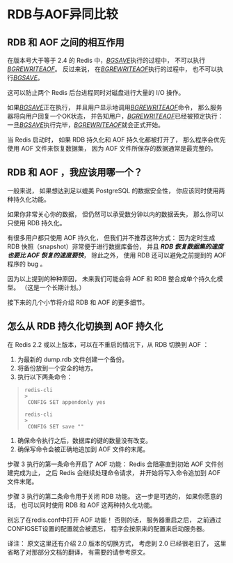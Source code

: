 # RDB与AOF异同比较

## RDB 和 AOF 之间的相互作用

在版本号大于等于 2.4 的 Redis 中，[_BGSAVE_](http://doc.redisfans.com/server/bgsave.html#bgsave)执行的过程中， 不可以执行[_BGREWRITEAOF_](http://doc.redisfans.com/server/bgrewriteaof.html#bgrewriteaof)。 反过来说， 在[_BGREWRITEAOF_](http://doc.redisfans.com/server/bgrewriteaof.html#bgrewriteaof)执行的过程中， 也不可以执行[_BGSAVE_](http://doc.redisfans.com/server/bgsave.html#bgsave)。

这可以防止两个 Redis 后台进程同时对磁盘进行大量的 I/O 操作。

如果[_BGSAVE_](http://doc.redisfans.com/server/bgsave.html#bgsave)正在执行， 并且用户显示地调用[_BGREWRITEAOF_](http://doc.redisfans.com/server/bgrewriteaof.html#bgrewriteaof)命令， 那么服务器将向用户回复一个OK状态， 并告知用户，[_BGREWRITEAOF_](http://doc.redisfans.com/server/bgrewriteaof.html#bgrewriteaof)已经被预定执行： 一旦[_BGSAVE_](http://doc.redisfans.com/server/bgsave.html#bgsave)执行完毕，[_BGREWRITEAOF_](http://doc.redisfans.com/server/bgrewriteaof.html#bgrewriteaof)就会正式开始。

当 Redis 启动时， 如果 RDB 持久化和 AOF 持久化都被打开了， 那么程序会优先使用 AOF 文件来恢复数据集， 因为 AOF 文件所保存的数据通常是最完整的。

## RDB 和 AOF ，我应该用哪一个？

一般来说， 如果想达到足以媲美 PostgreSQL 的数据安全性， 你应该同时使用两种持久化功能。

如果你非常关心你的数据， 但仍然可以承受数分钟以内的数据丢失， 那么你可以只使用 RDB 持久化。

有很多用户都只使用 AOF 持久化， 但我们并不推荐这种方式： 因为定时生成 RDB 快照（snapshot）非常便于进行数据库备份， 并且 _**RDB 恢复数据集的速度也要比 AOF 恢复的速度要快**_， 除此之外， 使用 RDB 还可以避免之前提到的 AOF 程序的 bug 。

因为以上提到的种种原因， 未来我们可能会将 AOF 和 RDB 整合成单个持久化模型。 （这是一个长期计划。）

接下来的几个小节将介绍 RDB 和 AOF 的更多细节。

## 怎么从 RDB 持久化切换到 AOF 持久化

在 Redis 2.2 或以上版本，可以在不重启的情况下，从 RDB 切换到 AOF ：

1. 为最新的
   dump.rdb
   文件创建一个备份。
2. 将备份放到一个安全的地方。
3. 执行以下两条命令：

> ```
> redis-cli
> >
>  CONFIG SET appendonly yes
>
> redis-cli
> >
>  CONFIG SET save ""
> ```

1. 确保命令执行之后，数据库的键的数量没有改变。
2. 确保写命令会被正确地追加到 AOF 文件的末尾。

步骤 3 执行的第一条命令开启了 AOF 功能： Redis 会阻塞直到初始 AOF 文件创建完成为止， 之后 Redis 会继续处理命令请求， 并开始将写入命令追加到 AOF 文件末尾。

步骤 3 执行的第二条命令用于关闭 RDB 功能。 这一步是可选的， 如果你愿意的话， 也可以同时使用 RDB 和 AOF 这两种持久化功能。

别忘了在redis.conf中打开 AOF 功能！ 否则的话， 服务器重启之后， 之前通过CONFIGSET设置的配置就会被遗忘， 程序会按原来的配置来启动服务器。

译注： 原文这里还有介绍 2.0 版本的切换方式， 考虑到 2.0 已经很老旧了， 这里省略了对那部分文档的翻译， 有需要的请参考原文。

